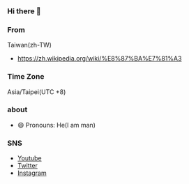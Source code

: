 ### Hi there 👋
### From
Taiwan(zh-TW)
* https://zh.wikipedia.org/wiki/%E8%87%BA%E7%81%A3
### Time Zone
Asia/Taipei(UTC +8)
### about 
- 😄 Pronouns: He(I am man)
### SNS
* [Youtube](https://www.youtube.com/channel/UCfBR43eCo07mPWN6K-97TEA)
* [Twitter](https://twitter.com/chzangmen)
* [Instagram](https://www.instagram.com/zangmenhsu)

<!--
**zangmen/zangmen** is a ✨ _special_ ✨ repository because its `README.md` (this file) appears on your GitHub profile.

Here are some ideas to get you started:

- 🔭 I’m currently working on ...
- 🌱 I’m currently learning ...
- 👯 I’m looking to collaborate on ...
- 🤔 I’m looking for help with ...
- 💬 Ask me about ...
- 📫 How to reach me: ...
- 😄 Pronouns: ...
- ⚡ Fun fact: ...
-->
